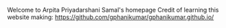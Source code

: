 Welcome to Arpita Priyadarshani Samal's homepage
Credit of learning this website making: https://github.com/gphanikumar/gphanikumar.github.io/
